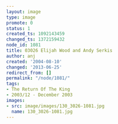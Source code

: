 ```yaml
---
layout: image
type: image
promote: 0
status: 1
created_ts: 1092143459
changed_ts: 1372159432
node_id: 1081
title: 03026 Elijah Wood and Andy Serkis
author: anj
created: '2004-08-10'
changed: '2013-06-25'
redirect_from: []
permalink: "/node/1081/"
tags:
- The Return Of The King
- 2003/12 - December 2003
images:
- src: image/images/130_3026-1081.jpg
  name: 130_3026-1081.jpg
---
```


